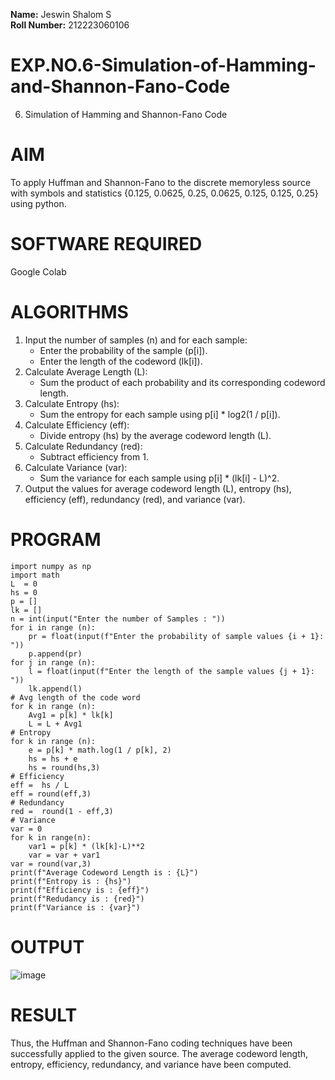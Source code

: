 **Name:** Jeswin Shalom S  
**Roll Number:** 212223060106
# EXP.NO.6-Simulation-of-Hamming-and-Shannon-Fano-Code
6. Simulation of Hamming and Shannon-Fano Code

# AIM
To apply Huffman and Shannon-Fano to the discrete memoryless source with symbols and statistics {0.125, 0.0625, 0.25, 0.0625, 0.125, 0.125, 0.25} using python.

# SOFTWARE REQUIRED
Google Colab

# ALGORITHMS
   1. Input the number of samples (n) and for each sample:
      - Enter the probability of the sample (p[i]).
      - Enter the length of the codeword (lk[i]).
   2. Calculate Average Length (L):
      - Sum the product of each probability and its corresponding codeword length.
   3. Calculate Entropy (hs):
      - Sum the entropy for each sample using p[i] * log2(1 / p[i]).
   4. Calculate Efficiency (eff):
      - Divide entropy (hs) by the average codeword length (L).
   5. Calculate Redundancy (red):
      - Subtract efficiency from 1.
   6. Calculate Variance (var):
      - Sum the variance for each sample using p[i] * (lk[i] - L)^2.
   7. Output the values for average codeword length (L), entropy (hs), efficiency (eff), redundancy (red), and variance (var).

# PROGRAM
    import numpy as np
    import math 
    L  = 0
    hs = 0
    p = []
    lk = []
    n = int(input("Enter the number of Samples : "))
    for i in range (n): 
        pr = float(input(f"Enter the probability of sample values {i + 1}: "))  
        p.append(pr)
    for j in range (n): 
        l = float(input(f"Enter the length of the sample values {j + 1}: "))  
        lk.append(l)
    # Avg length of the code word
    for k in range (n):
        Avg1 = p[k] * lk[k]
        L = L + Avg1
    # Entropy
    for k in range (n):
        e = p[k] * math.log(1 / p[k], 2)
        hs = hs + e
        hs = round(hs,3)
    # Efficiency
    eff =  hs / L
    eff = round(eff,3)
    # Redundancy 
    red =  round(1 - eff,3) 
    # Variance
    var = 0
    for k in range(n):
        var1 = p[k] * (lk[k]-L)**2
        var = var + var1
    var = round(var,3)
    print(f"Average Codeword Length is : {L}")
    print(f"Entropy is : {hs}")
    print(f"Efficiency is : {eff}")
    print(f"Redudancy is : {red}")
    print(f"Variance is : {var}")



# OUTPUT
![image](https://github.com/user-attachments/assets/1cf7f360-211b-45f8-b4d1-24c71b20dcf7)

 
# RESULT
Thus, the Huffman and Shannon-Fano coding techniques have been successfully applied to the given source. The average codeword length, entropy, efficiency, redundancy, and variance have been computed.
